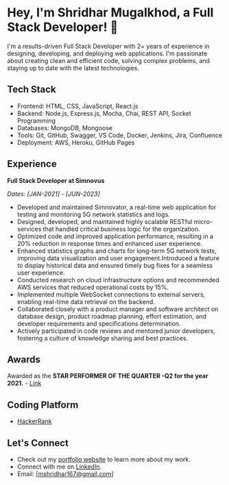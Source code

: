 # Hey, I'm Shridhar Mugalkhod, a Full Stack Developer! 👋

I'm a results-driven Full Stack Developer with 2+ years of experience in designing, developing, and deploying web applications. I'm passionate about creating clean and efficient code, solving complex problems, and staying up to date with the latest technologies.

## Tech Stack

- Frontend: HTML, CSS, JavaScript, React.js
- Backend: Node.js, Express.js, Mocha, Chai, REST API, Socket Programming
- Databases: MongoDB, Mongoose
- Tools: Git, GitHub, Swagger, VS Code, Docker, Jenkins, Jira, Confluence
- Deployment: AWS, Heroku, GitHub Pages

## Experience

**Full Stack Developer at Simnovus**

*Dates: [JAN-2021] - [JUN-2023]*

- Developed and maintained Simnovator, a real-time web application for testing and monitoring 5G network statistics and logs.
- Designed, developed, and maintained highly scalable RESTful micro-services that handled critical business logic for the organization.
- Optimized code and improved application performance, resulting in a 20% reduction in response times and enhanced user experience.
- Enhanced statistics graphs and charts for long-term 5G network tests, improving data visualization and user engagement.Introduced a feature to display historical data and ensured timely bug fixes for a seamless user experience.
- Conducted research on cloud infrastructure options and recommended AWS services that reduced operational costs by 15%.
- Implemented multiple WebSocket connections to external servers, enabling real-time data retrieval on the backend.
- Collaborated closely with a product manager and software architect on database design, product roadmap planning, effort estimation, and developer requirements and specifications determination.
- Actively participated in code reviews and mentored junior developers, fostering a culture of knowledge sharing and best practices.

## Awards

Awarded as the **STAR PERFORMER OF THE QUARTER -Q2 for the year 2021.** - [Link](https://www.linkedin.com/feed/update/urn:li:activity:6860473302100643840/)

## Coding Platform

- [HackerRank](https://www.hackerrank.com/Mshri)

## Let's Connect

- Check out my [portfolio website](https://shridhar-mugalkhod.github.io/portfolio/) to learn more about my work.
- Connect with me on [LinkedIn](https://www.linkedin.com/in/shridhar-mugalkhod/).
- Email: [mshridhar167@gmail.com]

<!--- I'm always open to exciting projects and collaborations, so feel free to get in touch. Let's build something great together! -->
